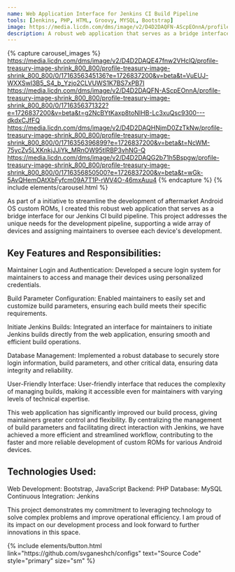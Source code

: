 ```yaml
---
name: Web Application Interface for Jenkins CI Build Pipeline
tools: [Jenkins, PHP, HTML, Groovy, MYSQL, Bootstrap]
image: https://media.licdn.com/dms/image/v2/D4D2DAQFN-AScpEOnnA/profile-treasury-image-shrink_800_800/profile-treasury-image-shrink_800_800/0/1716356371322?e=1726837200&v=beta&t=g2NcBYtKaxp8toNIHB-Lc3xuQsc9300---dkdxCJfFQ
description: A robust web application that serves as a bridge interface for our Jenkins CI build pipeline
---
```


{% capture carousel_images %}
https://media.licdn.com/dms/image/v2/D4D2DAQE47fnw2VHclQ/profile-treasury-image-shrink_800_800/profile-treasury-image-shrink_800_800/0/1716356345136?e=1726837200&v=beta&t=VuEUJ-WXXSwI3B5_S4_b_Yzjo2CLVUWS1K7BS7xPB7I
https://media.licdn.com/dms/image/v2/D4D2DAQFN-AScpEOnnA/profile-treasury-image-shrink_800_800/profile-treasury-image-shrink_800_800/0/1716356371322?e=1726837200&v=beta&t=g2NcBYtKaxp8toNIHB-Lc3xuQsc9300---dkdxCJfFQ
https://media.licdn.com/dms/image/v2/D4D2DAQHNjmD0ZzTkNw/profile-treasury-image-shrink_800_800/profile-treasury-image-shrink_800_800/0/1716356396899?e=1726837200&v=beta&t=NcWM-75ycZv5LXKnkjJJiYk_MRnOW95tlRBP3vhNG-Q
https://media.licdn.com/dms/image/v2/D4D2DAQG2b71h5Bspgw/profile-treasury-image-shrink_800_800/profile-treasury-image-shrink_800_800/0/1716356850500?e=1726837200&v=beta&t=wGk-5AvQHemOAtXbFyfcm09A7T1P-rWV4O-46mxAuu4
{% endcapture %}
{% include elements/carousel.html %}

As part of a initiative to streamline the development of aftermarket Android OS custom ROMs, I created this robust web application that serves as a bridge interface for our Jenkins CI build pipeline. This project addresses the unique needs for the development pipeline, supporting a wide array of devices and assigning maintainers to oversee each device's development.

## Key Features and Responsibilities:

Maintainer Login and Authentication: Developed a secure login system for maintainers to access and manage their devices using personalized credentials.

Build Parameter Configuration: Enabled maintainers to easily set and customize build parameters, ensuring each build meets their specific requirements.

Initiate Jenkins Builds: Integrated an interface for maintainers to initiate Jenkins builds directly from the web application, ensuring smooth and efficient build operations.

Database Management: Implemented a robust database to securely store login information, build parameters, and other critical data, ensuring data integrity and reliability.

User-Friendly Interface: User-friendly interface that reduces the complexity of managing builds, making it accessible even for maintainers with varying levels of technical expertise.

This web application has significantly improved our build process, giving maintainers greater control and flexibility. By centralizing the management of build parameters and facilitating direct interaction with Jenkins, we have achieved a more efficient and streamlined workflow, contributing to the faster and more reliable development of custom ROMs for various Android devices.

## Technologies Used:

Web Development: Bootstrap, JavaScript
Backend: PHP
Database: MySQL
Continuous Integration: Jenkins

This project demonstrates my commitment to leveraging technology to solve complex problems and improve operational efficiency. I am proud of its impact on our development process and look forward to further innovations in this space.

<p class="text-center">
{% include elements/button.html link="https://github.com/svganeshch/configs" text="Source Code" style="primary" size="sm" %}
</p>